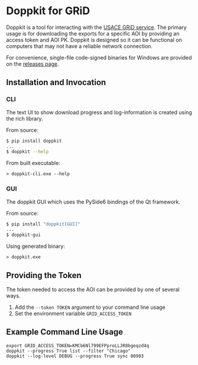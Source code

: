 # Doppkit for GRiD

Doppkit is a tool for interacting with the [USACE GRiD service](https://grid.nga.mil). The primary usage is for downloading the exports for a specific AOI by providing an access token and AOI PK.  Doppkit is designed so it can be functional on computers that may not have a reliable network connection.

For convenience, single-file code-signed binaries for Windows are provided on the [releases page](https://github.com/hobuinc/doppkit/releases).

## Installation and Invocation

### CLI

The text UI to show download progress and log-information is created using the rich library.

From source:

```bash
$ pip install doppkit
...
$ doppkit --help
```

From built executable:

```doscon
> doppkit-cli.exe --help
```

### GUI

The doppkit GUI which uses the PySide6 bindings of the Qt framework.

From source:

```bash
$ pip install "doppkit[GUI]"
...
$ doppkit-gui 
```

Using generated binary:

```doscon
> doppkit.exe
```

## Providing the Token

The token needed to access the AOI can be provided by one of several ways.

1. Add the `--token TOKEN` argument to your command line usage
2. Set the environment variable `GRID_ACCESS_TOKEN`

## Example Command Line Usage

```shell
export GRID_ACCESS_TOKEN=KMCb6Nl799EFPproLLJR8bgeqzd4q
doppkit --progress True list --filter "Chicago"
doppkit --log-level DEBUG --progress True sync 80903
```
